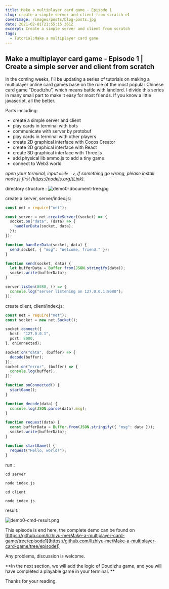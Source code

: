```yaml
---
title: Make a multiplayer card game - Episode 1
slug: create-a-simple-server-and-client-from-scratch-e1
coverImage: /images/posts/blog-posts.jpg
date: 2021-02-01T21:55:15.361Z
excerpt: Create a simple server and client from scratch
tags:
  - Tutorial:Make a multiplayer card game
---
```


<script>
    import CodeBlock from "$lib/components/molecules/CodeBlock.svelte";
</script>

## Make a multiplayer card game - Episode 1 | Create a simple server and client from scratch

In the coming weeks, I'll be updating a series of tutorials on making a
multiplayer online card games base on the rule of the most popular Chinese card
game “Doudizhu”, which means battle with landlord. I divide this series in many
small part to make it easy for most friends. If you know a little javascript,
all the better.

Parts including:

- create a simple server and client
- play cards in terminal with bots
- communicate with server by protobuf
- play cards in terminal with other players
- create 2D graphical interface with Cocos Creator
- create 2D graphical interface with React
- create 3D graphical interface with Three.js
- add physical lib ammo.js to add a tiny game
- connect to Web3 world

_open your terminal, input `node -v`, if something go wrong, please install
node.js first [https://nodejs.org](Link)._

directory structure :
![demo0-document-tree.jpg](https://cdn.hashnode.com/res/hashnode/image/upload/v1644775769474/2OAtz4Ljw.jpeg)

create a server, server/index.js:
<CodeBlock>

```ts
const net = require("net");

const server = net.createServer((socket) => {
  socket.on("data", (data) => {
    handlerData(socket, data);
  });
});

function handlerData(socket, data) {
  send(socket, { "msg": "Welcome, friend." });
}

function send(socket, data) {
  let bufferData = Buffer.from(JSON.stringify(data));
  socket.write(bufferData);
}

server.listen(8080, () => {
  console.log("server listening on 127.0.0.1:8080");
});
```

</CodeBlock>

create client, client/index.js:
<CodeBlock>

```ts
const net = require("net");
const socket = new net.Socket();

socket.connect({
  host: "127.0.0.1",
  port: 8080,
}, onConnected);

socket.on("data", (buffer) => {
  decode(buffer);
});
socket.on("error", (buffer) => {
  console.log(buffer);
});

function onConnected() {
  startGame();
}

function decode(data) {
  console.log(JSON.parse(data).msg);
}

function request(data) {
  const bufferData = Buffer.from(JSON.stringify({ "msg": data }));
  socket.write(bufferData);
}

function startGame() {
  request("Hello, world!");
}
```

</CodeBlock>

run :

`cd server`

`node index.js`

`cd client`

`node index.js`

result:

![demo0-cmd-result.png](https://cdn.hashnode.com/res/hashnode/image/upload/v1644776034549/t-Jir1j9R.png)

This episode is end here, the complete demo can be found on
[https://github.com/lizhiyu-me/Make-a-multiplayer-card-game/tree/episode1](https://github.com/lizhiyu-me/Make-a-multiplayer-card-game/tree/episode1)

Any problems, discussion is welcome.

**In the next section, we will add the logic of Doudizhu game, and you will have
completed a playable game in your terminal. **

Thanks for your reading.
